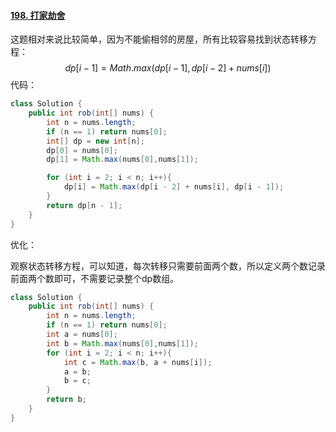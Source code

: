 #### [198. 打家劫舍](https://leetcode-cn.com/problems/house-robber/)

这题相对来说比较简单，因为不能偷相邻的房屋，所有比较容易找到状态转移方程：
$$
dp[i - 1] = Math.max(dp[i - 1], dp[i - 2] + nums[i])
$$
代码：

```java
class Solution {
    public int rob(int[] nums) {
        int n = nums.length;
        if (n == 1) return nums[0];
        int[] dp = new int[n];
        dp[0] = nums[0];
        dp[1] = Math.max(nums[0],nums[1]);

        for (int i = 2; i < n; i++){
            dp[i] = Math.max(dp[i - 2] + nums[i], dp[i - 1]);
        }
        return dp[n - 1];
    }
}
```

优化：

观察状态转移方程，可以知道，每次转移只需要前面两个数，所以定义两个数记录前面两个数即可，不需要记录整个dp数组。

```java
class Solution {
    public int rob(int[] nums) {
        int n = nums.length;
        if (n == 1) return nums[0];
        int a = nums[0];
        int b = Math.max(nums[0],nums[1]);
        for (int i = 2; i < n; i++){
            int c = Math.max(b, a + nums[i]);
            a = b;
            b = c;
        }
        return b;
    }
}
```

